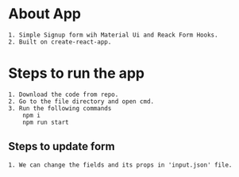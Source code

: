 # About App
    1. Simple Signup form wih Material Ui and Reack Form Hooks.
    2. Built on create-react-app.
#   Steps to run the app
    1. Download the code from repo.
    2. Go to the file directory and open cmd.
    3. Run the following commands
        npm i
        npm run start
##  Steps to update form
    1. We can change the fields and its props in 'input.json' file.
 
